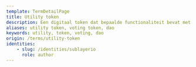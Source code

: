 ```yaml
---
template: TermDetailPage
title: Utility token
description: Een digitaal token dat bepaalde functionaliteit bevat met betrekking tot een concreet project of een concrete omgeving. Deze tokens kunnen worden gebruikt als betalingseenheden, beloningen of toegang verlenen tot een specifiek netwerk.
aliases: utility token, voting token, dao
keywords: utility, token, voting, dao
origin: /terms/utility-token
identities: 
    - slug: /identities/sublayerio
      role: author
---
```

